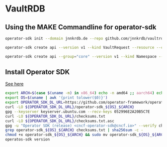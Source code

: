 # VaultRDB

## Using the MAKE Commandline for operator-sdk

```bash
operator-sdk init --domain jnnkrdb.de --repo github.com/jnnkrdb/vaultrdb
```

```bash
operator-sdk create api --version v1 --kind VaultRequest --resource --controller
```

```bash
operator-sdk create api --group="core" --version v1 --kind Namespace --resource=false --controller=true
```

## Install Operator SDK

[See here](https://sdk.operatorframework.io/docs/installation/)
```bash
export ARCH=$(case $(uname -m) in x86_64) echo -n amd64 ;; aarch64) echo -n arm64 ;; *) echo -n $(uname -m) ;; esac)
export OS=$(uname | awk '{print tolower($0)}')
export OPERATOR_SDK_DL_URL=https://github.com/operator-framework/operator-sdk/releases/download/v1.32.0
curl -LO ${OPERATOR_SDK_DL_URL}/operator-sdk_${OS}_${ARCH}
gpg --keyserver keyserver.ubuntu.com --recv-keys 052996E2A20B5C7E
curl -LO ${OPERATOR_SDK_DL_URL}/checksums.txt
curl -LO ${OPERATOR_SDK_DL_URL}/checksums.txt.asc
gpg -u "Operator SDK (release) <cncf-operator-sdk@cncf.io>" --verify checksums.txt.asc
grep operator-sdk_${OS}_${ARCH} checksums.txt | sha256sum -c -
chmod +x operator-sdk_${OS}_${ARCH} && sudo mv operator-sdk_${OS}_${ARCH} /usr/local/bin/operator-sdk
operatos-sdk version
```
